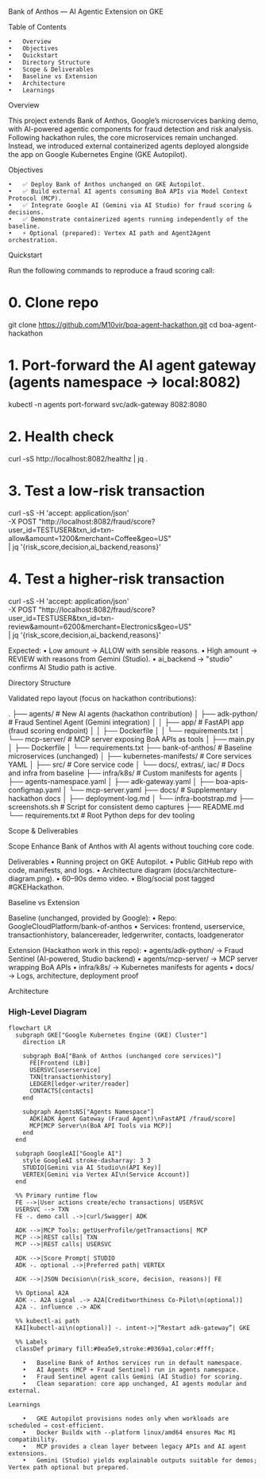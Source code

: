 
Bank of Anthos — AI Agentic Extension on GKE

Table of Contents

	•	Overview
	•	Objectives
	•	Quickstart
	•	Directory Structure
	•	Scope & Deliverables
	•	Baseline vs Extension
	•	Architecture
	•	Learnings

Overview

This project extends Bank of Anthos, Google’s microservices banking demo, with AI-powered agentic components for fraud detection and risk analysis.
Following hackathon rules, the core microservices remain unchanged. Instead, we introduced external containerized agents deployed alongside the app on Google Kubernetes Engine (GKE Autopilot).

Objectives

	•	✅ Deploy Bank of Anthos unchanged on GKE Autopilot.
	•	✅ Build external AI agents consuming BoA APIs via Model Context Protocol (MCP).
	•	✅ Integrate Google AI (Gemini via AI Studio) for fraud scoring & decisions.
	•	✅ Demonstrate containerized agents running independently of the baseline.
	•	⚡ Optional (prepared): Vertex AI path and Agent2Agent orchestration.

Quickstart

Run the following commands to reproduce a fraud scoring call:

# 0. Clone repo
git clone https://github.com/M10vir/boa-agent-hackathon.git
cd boa-agent-hackathon

# 1. Port-forward the AI agent gateway (agents namespace → local:8082)
kubectl -n agents port-forward svc/adk-gateway 8082:8080

# 2. Health check
curl -sS http://localhost:8082/healthz | jq .

# 3. Test a low-risk transaction
curl -sS -H 'accept: application/json' \
  -X POST "http://localhost:8082/fraud/score?user_id=TESTUSER&txn_id=txn-allow&amount=1200&merchant=Coffee&geo=US" \
  | jq '{risk_score,decision,ai_backend,reasons}'

# 4. Test a higher-risk transaction
curl -sS -H 'accept: application/json' \
  -X POST "http://localhost:8082/fraud/score?user_id=TESTUSER&txn_id=txn-review&amount=6200&merchant=Electronics&geo=US" \
  | jq '{risk_score,decision,ai_backend,reasons}'

Expected:
	•	Low amount → ALLOW with sensible reasons.
	•	High amount → REVIEW with reasons from Gemini (Studio).
	•	ai_backend → "studio" confirms AI Studio path is active.

Directory Structure

Validated repo layout (focus on hackathon contributions):

.
├── agents/                      # New AI agents (hackathon contribution)
│   ├── adk-python/              # Fraud Sentinel Agent (Gemini integration)
│   │   ├── app/                 # FastAPI app (fraud scoring endpoint)
│   │   ├── Dockerfile
│   │   └── requirements.txt
│   └── mcp-server/              # MCP server exposing BoA APIs as tools
│       ├── main.py
│       ├── Dockerfile
│       └── requirements.txt
├── bank-of-anthos/              # Baseline microservices (unchanged)
│   ├── kubernetes-manifests/    # Core services YAML
│   ├── src/                     # Core service code
│   └── docs/, extras/, iac/     # Docs and infra from baseline
├── infra/k8s/                   # Custom manifests for agents
│   ├── agents-namespace.yaml
│   ├── adk-gateway.yaml
│   ├── boa-apis-configmap.yaml
│   └── mcp-server.yaml
├── docs/                        # Supplementary hackathon docs
│   ├── deployment-log.md
│   └── infra-bootstrap.md
├── screenshots.sh               # Script for consistent demo captures
├── README.md
└── requirements.txt             # Root Python deps for dev tooling

Scope & Deliverables

Scope
Enhance Bank of Anthos with AI agents without touching core code.

Deliverables
	•	Running project on GKE Autopilot.
	•	Public GitHub repo with code, manifests, and logs.
	•	Architecture diagram (docs/architecture-diagram.png).
	•	60–90s demo video.
	•	Blog/social post tagged #GKEHackathon.

Baseline vs Extension

Baseline (unchanged, provided by Google):
	•	Repo: GoogleCloudPlatform/bank-of-anthos
	•	Services: frontend, userservice, transactionhistory, balancereader, ledgerwriter, contacts, loadgenerator

Extension (Hackathon work in this repo):
	•	agents/adk-python/ → Fraud Sentinel (AI-powered, Studio backend)
	•	agents/mcp-server/ → MCP server wrapping BoA APIs
	•	infra/k8s/ → Kubernetes manifests for agents
	•	docs/ → Logs, architecture, deployment proof

Architecture

### High-Level Diagram

```mermaid
flowchart LR
  subgraph GKE["Google Kubernetes Engine (GKE) Cluster"]
    direction LR

    subgraph BoA["Bank of Anthos (unchanged core services)"]
      FE[Frontend (LB)]
      USERSVC[userservice]
      TXN[transactionhistory]
      LEDGER[ledger-writer/reader]
      CONTACTS[contacts]
    end

    subgraph AgentsNS["Agents Namespace"]
      ADK[ADK Agent Gateway (Fraud Agent)\nFastAPI /fraud/score]
      MCP[MCP Server\n(BoA API Tools via MCP)]
    end
  end

  subgraph GoogleAI["Google AI"]
    style GoogleAI stroke-dasharray: 3 3
    STUDIO[Gemini via AI Studio\n(API Key)]
    VERTEX[Gemini via Vertex AI\n(Service Account)]
  end

  %% Primary runtime flow
  FE -->|User actions create/echo transactions| USERSVC
  USERSVC --> TXN
  FE -. demo call .->|curl/Swagger| ADK

  ADK -->|MCP Tools: getUserProfile/getTransactions| MCP
  MCP -->|REST calls| TXN
  MCP -->|REST calls| USERSVC

  ADK -->|Score Prompt| STUDIO
  ADK -. optional .->|Preferred path| VERTEX

  ADK -->|JSON Decision\n(risk_score, decision, reasons)| FE

  %% Optional A2A
  ADK -. A2A signal .-> A2A[Creditworthiness Co-Pilot\n(optional)]
  A2A -. influence .-> ADK

  %% kubectl-ai path
  KAI[kubectl-ai\n(optional)] -. intent->|“Restart adk-gateway”| GKE

  %% Labels
  classDef primary fill:#0ea5e9,stroke:#0369a1,color:#fff;

	•	Baseline Bank of Anthos services run in default namespace.
	•	AI Agents (MCP + Fraud Sentinel) run in agents namespace.
	•	Fraud Sentinel agent calls Gemini (AI Studio) for scoring.
	•	Clean separation: core app unchanged, AI agents modular and external.

Learnings

	•	GKE Autopilot provisions nodes only when workloads are scheduled → cost-efficient.
	•	Docker Buildx with --platform linux/amd64 ensures Mac M1 compatibility.
	•	MCP provides a clean layer between legacy APIs and AI agent extensions.
	•	Gemini (Studio) yields explainable outputs suitable for demos; Vertex path optional but prepared.
